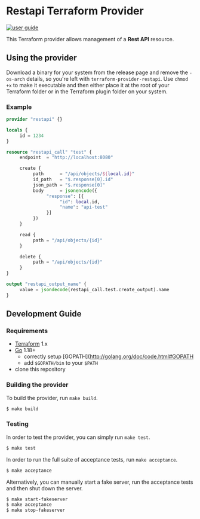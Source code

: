 # Restapi Terraform Provider

[![user guide](https://img.shields.io/badge/-user%20guide-blue)](https://registry.terraform.io/providers/r-barreto/restapi/latest)

This Terraform provider allows management of a **Rest API** resource.

## Using the provider

Download a binary for your system from the release page and remove the `-os-arch` details, so you're left with `terraform-provider-restapi`.
Use `chmod +x` to make it executable and then either place it at the root of your Terraform folder or in the Terraform plugin folder on your system.


### Example

```terraform
provider "restapi" {}

locals {
     id = 1234
}

resource "restapi_call" "test" {
     endpoint  = "http://localhost:8080"

     create {
          path      = "/api/objects/${local.id}"
          id_path   = "$.response[0].id"
          json_path = "$.response[0]"
          body      = jsonencode({
               "response": [{
                    "id": local.id,
                    "name": "api-test"
               }]
          })
     }

     read {
          path = "/api/objects/{id}"
     }

     delete {
          path = "/api/objects/{id}"
     }
}

output "restapi_output_name" {
     value = jsondecode(restapi_call.test.create_output).name
}
```

## Development Guide

### Requirements

-	[Terraform](https://www.terraform.io/downloads.html) 1.x
-	[Go](https://golang.org/doc/install) 1.18+
     - correctly setup [GOPATH](http://golang.org/doc/code.html#GOPATH
     - add `$GOPATH/bin` to your `$PATH`
- clone this repository

### Building the provider

To build the provider, run `make build`.

```sh
$ make build
```

### Testing

In order to test the provider, you can simply run `make test`.

```sh
$ make test
```

In order to run the full suite of acceptance tests, run `make acceptance`.

```sh
$ make acceptance
```

Alternatively, you can manually start a fake server, run the acceptance tests and then shut down the server.

```sh
$ make start-fakeserver
$ make acceptance
$ make stop-fakeserver
```
